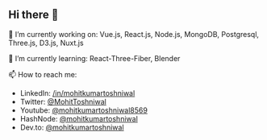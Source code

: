 ## Hi there 👋

🔭 I’m currently working on: Vue.js, React.js, Node.js, MongoDB, Postgresql, Three.js, D3.js, Nuxt.js

🌱 I’m currently learning: React-Three-Fiber, Blender

📫 How to reach me:

- LinkedIn: [/in/mohitkumartoshniwal](https://www.linkedin.com/in/mohitkumartoshniwal/)
- Twitter: [@MohitToshniwal](https://twitter.com/MohitToshniwal)
- Youtube: [@mohitkumartoshniwal8569](https://www.youtube.com/channel/UCZwpQ59mtSdFzKYEnk3cbeA)
- HashNode: [@mohitkumartoshniwal](https://hashnode.com/@mohitkumartoshniwal)
- Dev.to: [@mohitkumartoshniwal](https://dev.to/mohitkumartoshniwal)
